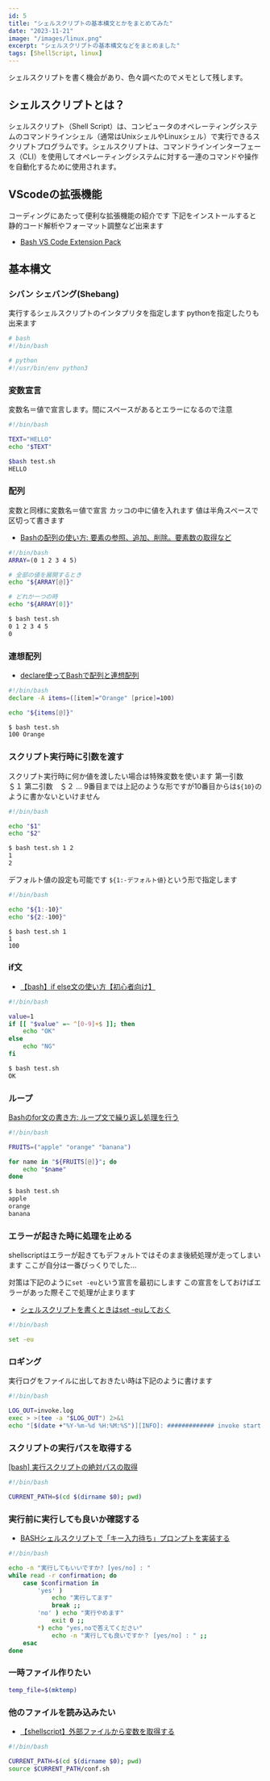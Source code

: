 ```yaml
---
id: 5
title: "シェルスクリプトの基本構文とかをまとめてみた"
date: "2023-11-21"
image: "/images/linux.png"
excerpt: "シェルスクリプトの基本構文などをまとめました"
tags: [ShellScript, linux]
---
```


シェルスクリプトを書く機会があり、色々調べたのでメモとして残します。

## シェルスクリプトとは？

シェルスクリプト（Shell Script）は、コンピュータのオペレーティングシステムのコマンドラインシェル（通常はUnixシェルやLinuxシェル）で実行できるスクリプトプログラムです。シェルスクリプトは、コマンドラインインターフェース（CLI）を使用してオペレーティングシステムに対する一連のコマンドや操作を自動化するために使用されます。

## VScodeの拡張機能

コーディングにあたって便利な拡張機能の紹介です
下記をインストールすると静的コード解析やフォーマット調整など出来ます

- [Bash VS Code Extension Pack](https://marketplace.visualstudio.com/items?itemName=pinage404.bash-extension-pack)

## 基本構文

### シバン シェバング(Shebang)

実行するシェルスクリプトのインタプリタを指定します
pythonを指定したりも出来ます

```bash
# bash
#!/bin/bash

# python
#!/usr/bin/env python3
```

### 変数宣言

変数名＝値で宣言します。間にスペースがあるとエラーになるので注意

```bash
#!/bin/bash

TEXT="HELLO"
echo "$TEXT"
```
```bash
$bash test.sh
HELLO
```

### 配列

変数と同様に変数名＝値で宣言
カッコの中に値を入れます
値は半角スペースで区切って書きます

- [Bashの配列の使い方: 要素の参照、追加、削除。要素数の取得など](https://yu-nix.com/archives/bash-array/)

```bash
#!/bin/bash
ARRAY=(0 1 2 3 4 5)

# 全部の値を展開するとき
echo "${ARRAY[@]}"

# どれか一つの時
echo "${ARRAY[0]}"
```

```bash
$ bash test.sh
0 1 2 3 4 5
0
```

### 連想配列


- [declare使ってBashで配列と連想配列](https://future-architect.github.io/articles/20210401/)

```bash
#!/bin/bash
declare -A items=([item]="Orange" [price]=100)

echo "${items[@]}"
```

```bash
$ bash test.sh
100 Orange
```


### スクリプト実行時に引数を渡す

スクリプト実行時に何か値を渡したい場合は特殊変数を使います
第一引数　＄１
第二引数　＄２ ...
9番目までは上記のような形ですが10番目からは`${10}`のように書かないといけません

```bash
#!/bin/bash

echo "$1"
echo "$2"
```

```bash
$ bash test.sh 1 2
1
2
```

デフォルト値の設定も可能です
`${1:-デフォルト値}`という形で指定します

```bash
#!/bin/bash

echo "${1:-10}"
echo "${2:-100}"
```

```
$ bash test.sh 1
1
100
```

### if文

- [【bash】if else文の使い方【初心者向け】](https://lanchesters.site/bash-if-else/)

```bash
#!/bin/bash

value=1
if [[ "$value" =~ ^[0-9]+$ ]]; then
    echo "OK"
else
    echo "NG"
fi
```

```bash
$ bash test.sh
OK
```

### ループ

[Bashのfor文の書き方: ループ文で繰り返し処理を行う](https://yu-nix.com/archives/bash-for/)

```bash
#!/bin/bash

FRUITS=("apple" "orange" "banana")

for name in "${FRUITS[@]}"; do
    echo "$name"
done
```

```bash
$ bash test.sh
apple
orange
banana
```

### エラーが起きた時に処理を止める

shellscriptはエラーが起きてもデフォルトではそのまま後続処理が走ってしまいます
ここが自分は一番びっくりでした…

対策は下記のように`set -eu`という宣言を最初にします
この宣言をしておけばエラーがあった際そこで処理が止まります

- [シェルスクリプトを書くときはset -euしておく](https://qiita.com/youcune/items/fcfb4ad3d7c1edf9dc96)

```bash
#!/bin/bash

set -eu

```

### ロギング

実行ログをファイルに出しておきたい時は下記のように書けます

```bash
#!/bin/bash

LOG_OUT=invoke.log
exec > >(tee -a "$LOG_OUT") 2>&1
echo "[$(date +"%Y-%m-%d %H:%M:%S")][INFO]: ############# invoke start #############"
```

### スクリプトの実行パスを取得する

[[bash] 実行スクリプトの絶対パスの取得](https://qiita.com/koara-local/items/2d67c0964188bba39e29)

```bash
#!/bin/bash

CURRENT_PATH=$(cd $(dirname $0); pwd)
```

### 実行前に実行しても良いか確認する

- [BASHシェルスクリプトで「キー入力待ち」プロンプトを実装する](https://dev.classmethod.jp/articles/waiting-for-your-input-with-read-command/)

```bash
#!/bin/bash

echo -n "実行してもいいですか? [yes/no] : "
while read -r confirmation; do
    case $confirmation in
        'yes' )
            echo "実行してます"
            break ;;
        'no' ) echo "実行やめます"
            exit 0 ;;
        *) echo "yes,noで答えてください"
            echo -n "実行しても良いですか？ [yes/no] : " ;;
    esac
done
```

### 一時ファイル作りたい

```bash
temp_file=$(mktemp)
```

### 他のファイルを読み込みたい

- [【shellscript】外部ファイルから変数を取得する](https://qiita.com/aki_number16/items/155d0dff85917b9a829b)

```bash
#!/bin/bash

CURRENT_PATH=$(cd $(dirname $0); pwd)
source $CURRENT_PATH/conf.sh
```
